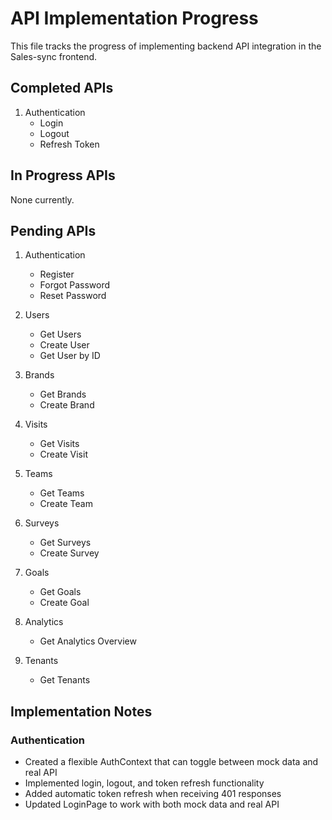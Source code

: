 # API Implementation Progress

This file tracks the progress of implementing backend API integration in the Sales-sync frontend.

## Completed APIs

1. Authentication
   - Login
   - Logout
   - Refresh Token

## In Progress APIs

None currently.

## Pending APIs

1. Authentication
   - Register
   - Forgot Password
   - Reset Password

2. Users
   - Get Users
   - Create User
   - Get User by ID

3. Brands
   - Get Brands
   - Create Brand

4. Visits
   - Get Visits
   - Create Visit

5. Teams
   - Get Teams
   - Create Team

6. Surveys
   - Get Surveys
   - Create Survey

7. Goals
   - Get Goals
   - Create Goal

8. Analytics
   - Get Analytics Overview

9. Tenants
   - Get Tenants

## Implementation Notes

### Authentication

- Created a flexible AuthContext that can toggle between mock data and real API
- Implemented login, logout, and token refresh functionality
- Added automatic token refresh when receiving 401 responses
- Updated LoginPage to work with both mock data and real API